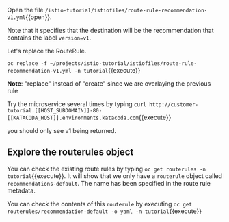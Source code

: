 Open the file `/istio-tutorial/istiofiles/route-rule-recommendation-v1.yml`{{open}}.

Note that it specifies that the destination will be the recommendation that contains the label `version=v1`.

Let's replace the RouteRule.

`oc replace -f ~/projects/istio-tutorial/istiofiles/route-rule-recommendation-v1.yml -n tutorial`{{execute}}

**Note**: "replace" instead of "create" since we are overlaying the previous rule

Try the microservice several times by typing `curl http://customer-tutorial.[[HOST_SUBDOMAIN]]-80-[[KATACODA_HOST]].environments.katacoda.com`{{execute}}

you should only see v1 being returned.

## Explore the routerules object

You can check the existing route rules by typing `oc get routerules -n tutorial`{{execute}}. It will show that we only have a `routerule` object called `recommendations-default`. The name has been specified in the route rule metadata.

You can check the contents of this `routerule` by executing `oc get routerules/recommendation-default -o yaml -n tutorial`{{execute}}